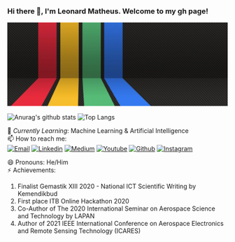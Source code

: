 ### Hi there 👋, I'm Leonard Matheus. Welcome to my gh page! <br>
![Leo Matt](https://raw.githubusercontent.com/leomatt547/leomatt547/main/leomatt.gif)

![Anurag's github stats](https://github-readme-stats.vercel.app/api?username=leomatt547&theme=vision-friendly-dark_icons=true)
![Top Langs](https://github-readme-stats.vercel.app/api/top-langs/?username=leomatt547&layout=compact)

🌱 *Currently Learning*: Machine Learning & Artificial Intelligence<br>
📫 How to reach me: <br>
[<img alt="Email" src="https://img.shields.io/badge/gmail-D14836?&style=for-the-badge&logo=gmail&logoColor=white" />](leo.matt.547@gmail.com)
[<img alt="Linkedin" src="https://img.shields.io/badge/linkedin-%230077B5.svg?&style=for-the-badge&logo=linkedin&logoColor=white" />](https://www.linkedin.com/in/leonardmatheus)
[<img alt="Medium" src="https://img.shields.io/badge/medium-%2312100E.svg?&style=for-the-badge&logo=medium&logoColor=white" />](https://medium.com/@leo.matt.547)
[<img alt="Youtube" src="https://img.shields.io/badge/youtube-%23FF0000.svg?&style=for-the-badge&logo=youtube&logoColor=white" />](https://youtube.com/channel/UCKWct6hZz5TA3UE9G8lWs2g)
[<img alt="Github" src="https://img.shields.io/badge/github-%23100000.svg?&style=for-the-badge&logo=github&logoColor=white" />](https://github.com/leomatt547)
[<img alt="Instagram" src="https://img.shields.io/badge/instagram-%23E4405F.svg?&style=for-the-badge&logo=instagram&logoColor=white" />](https://www.instagram.com/leo_wastupranata/)
&nbsp;&nbsp;&nbsp;&nbsp;&nbsp;&nbsp;&nbsp;&nbsp;&nbsp;&nbsp;

😄 Pronouns: He/Him <br>
⚡ Achievements:<br>
1. Finalist Gemastik XIII 2020 - National ICT Scientific Writing by Kemendikbud <br>
2. First place ITB Online Hackathon 2020<br>
3. Co-Author of The 2020 International Seminar on Aerospace Science and Technology by LAPAN <br>
4. Author of 2021 IEEE International Conference on Aerospace Electronics and Remote Sensing Technology (ICARES) <br>
